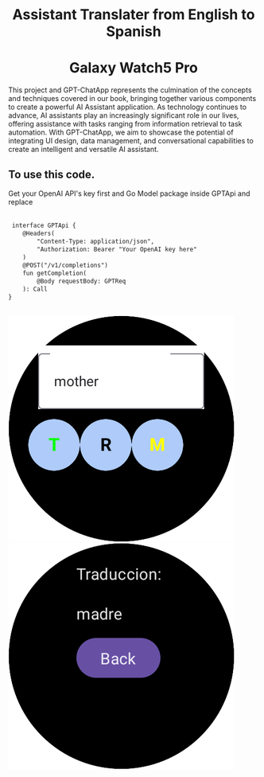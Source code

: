 
<div>

   <h1 align="Center"> Assistant Translater  from English to Spanish </h1>
   <h1 align="Center">  Galaxy Watch5 Pro </h1>


   <p>

This project  and  GPT-ChatApp represents the culmination of the concepts and techniques covered in our book, bringing together various components to create a powerful AI Assistant application. As technology continues to advance, AI assistants play an increasingly significant role in our lives, offering assistance with tasks ranging from information retrieval to task automation. With GPT-ChatApp, we aim to showcase the potential of integrating UI design, data management, and conversational capabilities to create an intelligent and versatile AI assistant.
      
   </p>

</p>

<h2>To use this code.</h2>
<p>Get your OpenAI API's key first and Go Model package inside GPTApi and replace  </p>
<pre>
    <code>
 interface GPTApi {
    @Headers(
        "Content-Type: application/json",
        "Authorization: Bearer "Your OpenAI key here"
    )
    @POST("/v1/completions")
    fun getCompletion(
        @Body requestBody: GPTReq
    ): Call<GPTRes>
}
    </code>
</pre>

  <img src="app/src/main/java/com/denisijcu/galaxywatch5pro/presentation/screen_shot/main_screen.png" />
  
  <img src="app/src/main/java/com/denisijcu/galaxywatch5pro/presentation/screen_shot/response_screen.png" />
</div>










